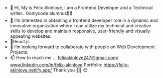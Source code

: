 - 👋 Hi, My is Felix Akinloye, I am a Frontend Developer and a Technical writer..
 Gomycode alumnus🎖️🎖️
- 👀 I’m interested in obtaining a frontend developer role in a dynamic and innovative organization where i can utilize my technical and creative skills to develop and maintain responsive, user-friendly and visually appealing websites. 
- 🌱React.js
- 💞️ I’m looking forward to collaborate with people on Web Development Projects.
- 📫 How to reach me ... felixakinloye247@gmail.com/ www.linkedin.com/in/felix-akinloye
Portfolio: https://felix-akinloye.netlify.app/ Thank you 🙏🏾 😊
<!---
flexzy2011/flexzy2011 is a ✨ special ✨ repository because its `README.md` (this file) appears on your GitHub profile.

